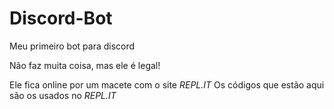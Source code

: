 # Discord-Bot
Meu primeiro bot para discord

Não faz muita coisa, mas ele é legal!

Ele fica online por um macete com o site *REPL.IT*
Os códigos que estão aqui são os usados no *REPL.IT*


